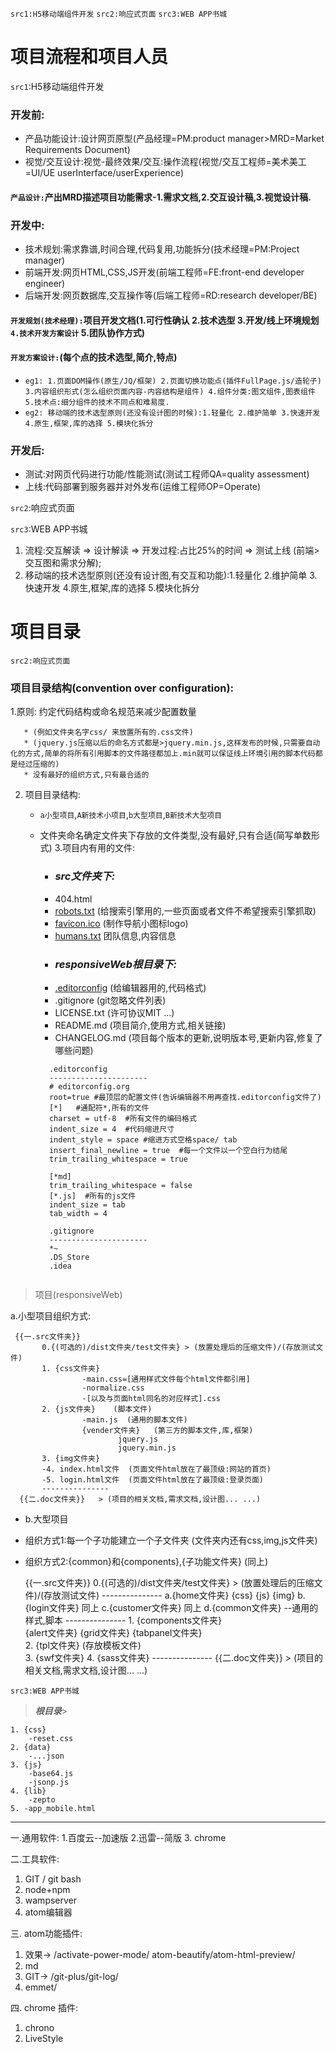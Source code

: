`src1:H5移动端组件开发`
`src2:响应式页面`
`src3:WEB APP书城`


# 项目流程和项目人员
`src1`:H5移动端组件开发
### 开发前:
* 产品功能设计:设计网页原型(产品经理=PM:product manager>MRD=Market Requirements Document)
* 视觉/交互设计:视觉-最终效果/交互:操作流程(视觉/交互工程师=美术美工=UI/UE userInterface/userExperience)
#### `产品设计:`产出MRD描述项目功能需求-1.需求文档,2.交互设计稿,3.视觉设计稿.
### 开发中:
* 技术规划:需求靠谱,时间合理,代码复用,功能拆分(技术经理=PM:Project manager)
* 前端开发:网页HTML,CSS,JS开发(前端工程师=FE:front-end developer engineer)
* 后端开发:网页数据库,交互操作等(后端工程师=RD:research developer/BE)
#### `开发规划(技术经理):`项目开发文档(1.可行性确认 2.技术选型 3.开发/线上环境规划 `4.技术开发方案设计` 5.团队协作方式)
#### `开发方案设计:`(每个点的技术选型,简介,特点)
* `eg1: 1.页面DOM操作(原生/JQ/框架) 2.页面切换功能点(插件FullPage.js/造轮子) 3.内容组织形式(怎么组织页面内容-内容结构是组件) 4.组件分类:图文组件,图表组件 5.技术点:细分组件的技术不同点和难易度. `
* `eg2: 移动端的技术选型原则(还没有设计图的时候):1.轻量化 2.维护简单 3.快速开发 4.原生,框架,库的选择 5.模块化拆分`
### 开发后:
* 测试:对网页代码进行功能/性能测试(测试工程师QA=quality assessment)
* 上线:代码部署到服务器并对外发布(运维工程师OP=Operate)

`src2`:响应式页面

`src3`:WEB APP书城
1. 流程:交互解读 => 设计解读 => 开发过程:占比25%的时间 => 测试上线  (前端>交互图和需求分解);
2. 移动端的技术选型原则(还没有设计图,有交互和功能):1.轻量化 2.维护简单 3.快速开发 4.原生,框架,库的选择 5.模块化拆分



# 项目目录


`src2:响应式页面`

### 项目目录结构(convention over configuration):

  1.原则: 约定代码结构或命名规范来减少配置数量

       * (例如文件夹名字css/ 来放置所有的.css文件)
       * (jquery.js压缩以后的命名方式都是>jquery.min.js,这样发布的时候,只需要自动化的方式,简单的将所有引用脚本的文件路径都加上.min就可以保证线上环境引用的脚本代码都是经过压缩的)
       * 没有最好的组织方式,只有最合适的



2. 项目目录结构:
      * `a小型项目`,`A新技术小项目`,`b大型项目`,`B新技术大型项目`
      * 文件夹命名确定文件夹下存放的文件类型,没有最好,只有合适(简写单数形式)
3.项目内有用的文件:
         * ### ***src文件夹下:***
        * 404.html
        * [robots.txt](http://www.robotstxt.org/robotstxt.html)    (给搜索引擎用的,一些页面或者文件不希望搜索引擎抓取)
        * [favicon.ico](http://www.bitbug.net/)  (制作导航小图标logo)
        * [humans.txt](http://www.humanstxt.org.cn/)   团队信息,内容信息
        * ### ***responsiveWeb根目录下:***
        * [.editorconfig](http://editorconfig.org/)  (给编辑器用的,代码格式)
        * .gitignore  (git忽略文件列表)
        * LICENSE.txt (许可协议MIT ...)
        * README.md  (项目简介,使用方式,相关链接)
        * CHANGELOG.md  (项目每个版本的更新,说明版本号,更新内容,修复了哪些问题)

        ```
          .editorconfig
          ----------------------
          # editorconfig.org
          root=true #最顶层的配置文件(告诉编辑器不用再查找.editorconfig文件了)
          [*]   #通配符*,所有的文件
          charset = utf-8  #所有文件的编码格式
          indent_size = 4  #代码缩进尺寸
          indent_style = space #缩进方式空格space/ tab
          insert_final_newline = true  #每一个文件以一个空白行为结尾
          trim_trailing_whitespace = true

          [*md]
          trim_trailing_whitespace = false
          [*.js]  #所有的js文件
          indent_size = tab
          tab_width = 4

          .gitignore
          ----------------------
          *~
          .DS_Store
          .idea


        ```










> 项目(responsiveWeb)



a.小型项目组织方式:

     {{一.src文件夹}}
           0.{(可选的)/dist文件夹/test文件夹} > (放置处理后的压缩文件)/(存放测试文件)
           1. {css文件夹}    
                    -main.css=[通用样式文件每个html文件都引用]
                    -normalize.css
                    -[以及与页面html同名的对应样式].css  
           2. {js文件夹}    (脚本文件)   
                    -main.js  (通用的脚本文件)
                    {vender文件夹}   (第三方的脚本文件,库,框架)
                            jquery.js
                            jquery.min.js
           3. {img文件夹}
           -4. index.html文件  (页面文件html放在了最顶级:网站的首页)
           -5. login.html文件  (页面文件html放在了最顶级:登录页面)
           ---------------
      {{二.doc文件夹}}   > (项目的相关文档,需求文档,设计图... ...)

* b.大型项目
 * 组织方式1:每一个子功能建立一个子文件夹 (文件夹内还有css,img,js文件夹)
 * 组织方式2:{common}和{components},{子功能文件夹} (同上)



     {{一.src文件夹}}
           0.{(可选的)/dist文件夹/test文件夹} > (放置处理后的压缩文件)/(存放测试文件)
             ---------------
           a.{home文件夹}
                 {css}
                 {js}
                 {img}
           b.{login文件夹}
                 同上
           c.{customer文件夹}
                 同上
           d.{common文件夹}
                    --通用的样式,脚本
            ---------------
           1. {components文件夹}    
                    {alert文件夹}
                    {grid文件夹}
                    {tabpanel文件夹}  
           2. {tpl文件夹}  (存放模板文件)    
           3. {swf文件夹}
           4. {sass文件夹}
       ---------------
      {{二.doc文件夹}}   > (项目的相关文档,需求文档,设计图... ...)





`src3:WEB APP书城`

> ***根目录***>

```
1. {css}
    -reset.css
2. {data}
    -...json
3. {js}
    -base64.js
    -jsonp.js
4. {lib}
    -zepto
5. -app_mobile.html
```
-------------------------------------------
一.通用软件:
1.百度云--加速版
2.迅雷--简版
3. chrome



二.工具软件:

1. GIT / git bash
2. node+npm
3. wampserver
4. atom编辑器



三. atom功能插件:

1. 效果-> /activate-power-mode/ atom-beautify/atom-html-preview/
2. md
3. GIT-> /git-plus/git-log/
4. emmet/


四. chrome 插件:
1. chrono
2. LiveStyle
